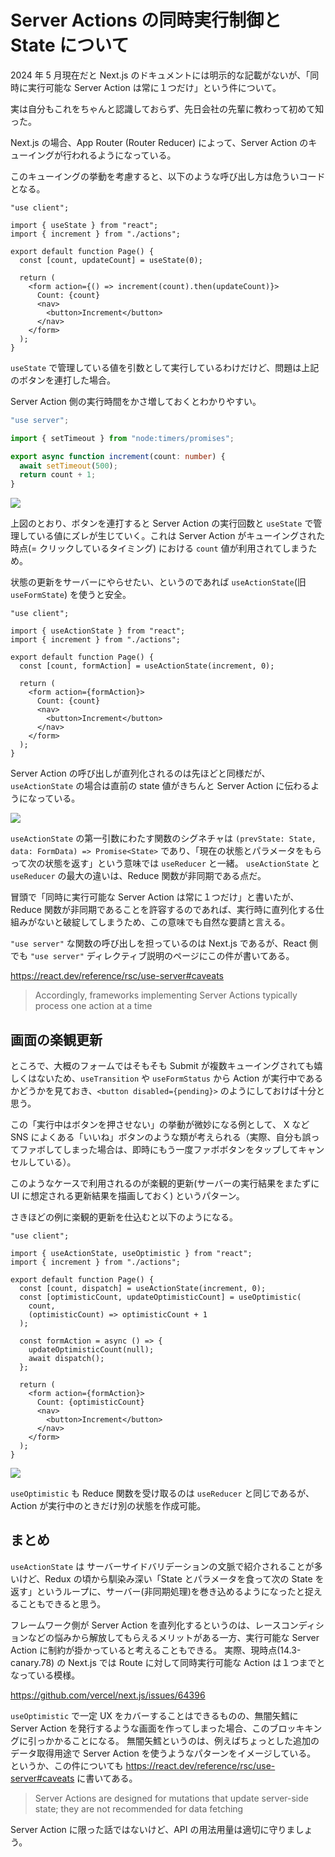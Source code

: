 # Server Actions の同時実行制御と State について

2024 年 5 月現在だと Next.js のドキュメントには明示的な記載がないが、「同時に実行可能な Server Action は常に１つだけ」という件について。

実は自分もこれをちゃんと認識しておらず、先日会社の先輩に教わって初めて知った。

Next.js の場合、App Router (Router Reducer) によって、Server Action のキューイングが行われるようになっている。

このキューイングの挙動を考慮すると、以下のような呼び出し方は危ういコードとなる。

```tsx
"use client";

import { useState } from "react";
import { increment } from "./actions";

export default function Page() {
  const [count, updateCount] = useState(0);

  return (
    <form action={() => increment(count).then(updateCount)}>
      Count: {count}
      <nav>
        <button>Increment</button>
      </nav>
    </form>
  );
}
```

`useState` で管理している値を引数として実行しているわけだけど、問題は上記のボタンを連打した場合。

Server Action 側の実行時間をかさ増しておくとわかりやすい。

```ts
"use server";

import { setTimeout } from "node:timers/promises";

export async function increment(count: number) {
  await setTimeout(500);
  return count + 1;
}
```

![](use_state.gif)

上図のとおり、ボタンを連打すると Server Action の実行回数と `useState` で管理している値にズレが生じていく。これは Server Action がキューイングされた時点(= クリックしているタイミング) における `count` 値が利用されてしまうため。

状態の更新をサーバーにやらせたい、というのであれば `useActionState`(旧 `useFormState`) を使うと安全。

```tsx
"use client";

import { useActionState } from "react";
import { increment } from "./actions";

export default function Page() {
  const [count, formAction] = useActionState(increment, 0);

  return (
    <form action={formAction}>
      Count: {count}
      <nav>
        <button>Increment</button>
      </nav>
    </form>
  );
}
```

Server Action の呼び出しが直列化されるのは先ほどと同様だが、 `useActionState` の場合は直前の state 値がきちんと Server Action に伝わるようになっている。

![](use_action_state.gif)

`useActionState` の第一引数にわたす関数のシグネチャは `(prevState: State, data: FormData) => Promise<State>` であり、「現在の状態とパラメータをもらって次の状態を返す」という意味では `useReducer` と一緒。
`useActionState` と `useReducer` の最大の違いは、Reduce 関数が非同期である点だ。

冒頭で「同時に実行可能な Server Action は常に１つだけ」と書いたが、Reduce 関数が非同期であることを許容するのであれば、実行時に直列化する仕組みがないと破綻してしまうため、この意味でも自然な要請と言える。

`"use server"` な関数の呼び出しを担っているのは Next.js であるが、React 側でも `"use server"` ディレクティブ説明のページにこの件が書いてある。

https://react.dev/reference/rsc/use-server#caveats

> Accordingly, frameworks implementing Server Actions typically process one action at a time

## 画面の楽観更新

ところで、大概のフォームではそもそも Submit が複数キューイングされても嬉しくはないため、`useTransition` や `useFormStatus` から Action が実行中であるかどうかを見ておき、`<button disabled={pending}>` のようにしておけば十分と思う。

この「実行中はボタンを押させない」の挙動が微妙になる例として、 X など SNS によくある「いいね」ボタンのような類が考えられる（実際、自分も誤ってファボしてしまった場合は、即時にもう一度ファボボタンをタップしてキャンセルしている）。

このようなケースで利用されるのが楽観的更新(サーバーの実行結果をまたずに UI に想定される更新結果を描画しておく) というパターン。

さきほどの例に楽観的更新を仕込むと以下のようになる。

```tsx
"use client";

import { useActionState, useOptimistic } from "react";
import { increment } from "./actions";

export default function Page() {
  const [count, dispatch] = useActionState(increment, 0);
  const [optimisticCount, updateOptimisticCount] = useOptimistic(
    count,
    (optimisticCount) => optimisticCount + 1
  );

  const formAction = async () => {
    updateOptimisticCount(null);
    await dispatch();
  };

  return (
    <form action={formAction}>
      Count: {optimisticCount}
      <nav>
        <button>Increment</button>
      </nav>
    </form>
  );
}
```

![](use_optimistic_action_state.gif)

`useOptimistic` も Reduce 関数を受け取るのは `useReducer` と同じであるが、Action が実行中のときだけ別の状態を作成可能。

## まとめ

`useActionState` は サーバーサイドバリデーションの文脈で紹介されることが多いけど、Redux の頃から馴染み深い「State とパラメータを食って次の State を返す」というループに、サーバー(非同期処理)を巻き込めるようになったと捉えることもできると思う。

フレームワーク側が Server Action を直列化するというのは、レースコンディションなどの悩みから解放してもらえるメリットがある一方、実行可能な Server Action に制約が掛かっていると考えることもできる。
実際、現時点(14.3-canary.78) の Next.js では Route に対して同時実行可能な Action は１つまでとなっている模様。

https://github.com/vercel/next.js/issues/64396

`useOptimistic` で一定 UX をカバーすることはできるものの、無闇矢鱈に Server Action を発行するような画面を作ってしまった場合、このブロッキキングに引っかかることになる。
無闇矢鱈というのは、例えばちょっとした追加のデータ取得用途で Server Action を使うようなパターンをイメージしている。
というか、この件についても https://react.dev/reference/rsc/use-server#caveats に書いてある。

> Server Actions are designed for mutations that update server-side state; they are not recommended for data fetching

Server Action に限った話ではないけど、API の用法用量は適切に守りましょう。
